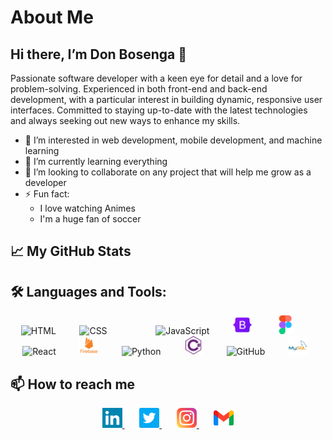 # About Me

## Hi there, I’m Don Bosenga 👋

Passionate software developer with a keen eye for detail and a love for problem-solving. Experienced in both front-end and back-end development, with a particular interest in building dynamic, responsive user interfaces. Committed to staying up-to-date with the latest technologies and always seeking out new ways to enhance my skills.

- 👀 I’m interested in web development, mobile development, and machine learning
- 🌱 I’m currently learning everything
- 💞️ I’m looking to collaborate on any project that will help me grow as a developer
- ⚡ Fun fact:
  - I love watching Animes
  - I'm a huge fan of soccer

## 📈 My GitHub Stats

<!-- GitHub stats section -->

<p align="center">

<!-- ![Top Langs](https://github-readme-stats.vercel.app/api/top-langs/?username=Donatelo27&layout=compact&theme=radical) -->

<!-- ![GitHub Streak](https://github-readme-streak-stats.herokuapp.com/?user=Donatelo27&theme=radical) -->

<!-- ![GitHub Activity Graph](https://activity-graph.herokuapp.com/graph?username=Donatelo27&theme=rogue) -->

</p>

## 🛠️ Languages and Tools:

<!-- Languages and Tools section -->

<p align="center">
    <!-- <img align="left" alt="Git" width="30px" style="padding-right:10px;" src="https://cdn.jsdelivr.net/gh/devicons/devicon/icons/git/git-original.svg" /> -->
    <!-- <img align="left" alt="NodeJS" width="30px" style="padding-right:10px;" src="https://cdn.jsdelivr.net/gh/devicons/devicon/icons/nodejs/nodejs-original.svg" /> -->
    <img  alt="HTML" width="30px" style="padding-right:10px;" src="https://cdn.jsdelivr.net/gh/devicons/devicon/icons/html5/html5-plain.svg" />
    &#8287;&#8287;&#8287;&#8287;&#8287;
    <img  alt="CSS" width="30px" style="padding-right:50px;" src="https://cdn.jsdelivr.net/gh/devicons/devicon/icons/css3/css3-plain.svg" />
    &#8287;&#8287;&#8287;&#8287;&#8287;
    <img  alt="JavaScript" width="30px" style="padding-right:10px;" src="https://cdn.jsdelivr.net/gh/devicons/devicon/icons/javascript/javascript-plain.svg" />
    &#8287;&#8287;&#8287;&#8287;&#8287;
    <img  alt="bootstrap" width="30px" style="padding-right:10px;" src="https://github.com/devicons/devicon/blob/v2.15.1/icons/bootstrap/bootstrap-original.svg" />
    &#8287;&#8287;&#8287;&#8287;&#8287;
    <img  alt="figma" width="30px" style="padding-right:10px;" src="https://github.com/devicons/devicon/blob/v2.15.1/icons/figma/figma-original.svg" />
    &#8287;&#8287;&#8287;&#8287;&#8287;
    <img  alt="React" width="30px" style="padding-right:10px;" src="https://cdn.jsdelivr.net/gh/devicons/devicon/icons/react/react-original.svg" />
    &#8287;&#8287;&#8287;&#8287;&#8287;
    <img  alt="firebase" width="30px" style="padding-right:10px;" src="https://github.com/devicons/devicon/blob/v2.15.1/icons/firebase/firebase-plain-wordmark.svg" />
    &#8287;&#8287;&#8287;&#8287;&#8287;
    <img  alt="Python" width="30px" style="padding-right:10px;" src="https://cdn.jsdelivr.net/gh/devicons/devicon/icons/python/python-plain.svg" />
    &#8287;&#8287;&#8287;&#8287;&#8287;
    <img  alt="CSharp" width="30px" style="padding-right:10px;" src="https://github.com/devicons/devicon/blob/v2.15.1/icons/csharp/csharp-line.svg" />
    &#8287;&#8287;&#8287;&#8287;&#8287;
    <img  alt="GitHub" width="30px" style="padding-right:10px;" src="https://cdn.jsdelivr.net/gh/devicons/devicon/icons/github/github-original.svg" />
    &#8287;&#8287;&#8287;&#8287;&#8287;
    <img  alt="mySql" width="30px" style="padding-right:10px;" src="https://github.com/devicons/devicon/blob/v2.15.1/icons/mysql/mysql-original-wordmark.svg" />
    <br />
</p>

## 📫 How to reach me

<!-- Social icons section -->

<p align="center">
    <a href="https://www.linkedin.com/in/don-bosenga-434862207/">
        <img width="32px" alt="Linkedin" title="Linkedin" src="images/linkedinFooter.png"/>
    </a>
    &#8287;&#8287;&#8287;&#8287;&#8287;
    <a href="https://twitter.com/Donatelo27">
        <img width="32px" alt="Twitter" title="Twitter" src="images/twitterFooter.png"/>
    </a>
    &#8287;&#8287;&#8287;&#8287;&#8287;
    <a href="https://www.instagram.com/dbosenga/">
        <img width="32px" alt="Instagram" title="Instagram" src="images/instagramFooter.png"/>
    </a>
        &#8287;&#8287;&#8287;&#8287;&#8287;
    <a href="https://www.instagram.com/dbosenga/">
        <img width="32px" alt="Gmail" title="Gmail" src="images/gmailFooter.png"/ >
    </a>
    <br/>
</p>
